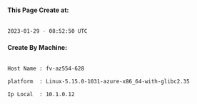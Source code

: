 
   
#### This Page Create at:

```bash

2023-01-29 - 08:52:50 UTC

```

#### Create By Machine:

```bash

Host Name : fv-az554-628

platform  : Linux-5.15.0-1031-azure-x86_64-with-glibc2.35

Ip Local  : 10.1.0.12

```

